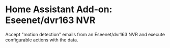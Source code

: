 # Home Assistant Add-on: Eseenet/dvr163 NVR

Accept "motion detection" emails from an Eseenet/dvr163 NVR and execute configurable actions with the data.